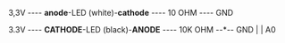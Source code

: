 
3,3V ---- **anode**-LED (white)-**cathode** ---- 10 OHM ---- GND

3.3V ---- **CATHODE**-LED (black)-**ANODE** ---- 10K OHM --*-- GND
                                                  |
                                                  |
                                                  A0
